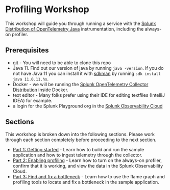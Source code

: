 # Profiling Workshop

This workshop will guide you through running a service with the 
[Splunk Distribution of OpenTelemetry Java](https://github.com/signalfx/splunk-otel-java)
instrumentation, including the always-on profiler.

## Prerequisites

* git - You will need to be able to clone this repo
* Java 11. Find out our version of java by running `java -version`. If you do not have Java 11 you can install it with [sdkman](https://sdkman.io/install) by running `sdk install java 11.0.11.hs`.
* Docker - we will be running the [Splunk OpenTelemetry Collector Distribution](https://github.com/signalfx/splunk-otel-collector) inside Docker.
* text editor - Many folks prefer using their IDE for editing textfiles (IntelliJ IDEA) for example.
* a login for the Splunk Playground org in the [Splunk Observability Cloud](https://app.signalfx.com/)

## Sections

This workshop is broken down into the following sections. Please work through each
section completely before proceeding to the next section.

* [Part 1: Getting started](docs/01_getting_started.md) - Learn how to build and run the 
sample application and how to ingest telemetry through the collector.
* [Part 2: Enabling profiling]() - Learn how to turn on the always-on profiler, confirm
that it is working, and view the data in the Splunk Observability Cloud.
* [Part 3: Find and fix a bottleneck]() - Learn how to use the flame graph and profiling tools to 
locate and fix a bottleneck in the sample application.

